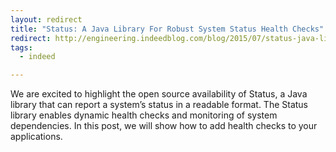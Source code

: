 ```yaml
---
layout: redirect
title: "Status: A Java Library For Robust System Status Health Checks"
redirect: http://engineering.indeedblog.com/blog/2015/07/status-java-library-for-system-status-health-checks/
tags:
  - indeed

---
```


We are excited to highlight the open source availability of Status, a Java library that can report a system’s status in a readable format.
The Status library enables dynamic health checks and monitoring of system dependencies.
In this post, we will show how to add health checks to your applications.

<!--more-->
